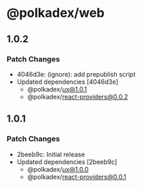 # @polkadex/web

## 1.0.2

### Patch Changes

- 4046d3e: (ignore): add prepublish script
- Updated dependencies [4046d3e]
  - @polkadex/ux@1.0.1
  - @polkadex/react-providers@0.0.2

## 1.0.1

### Patch Changes

- 2beeb9c: Initial release
- Updated dependencies [2beeb9c]
  - @polkadex/ux@1.0.0
  - @polkadex/react-providers@0.0.1
